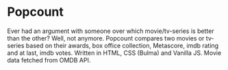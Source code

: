 # Popcount
Ever had an argument with someone over which movie/tv-series is better than the other? Well, not anymore. Popcount compares two movies or tv-series based on their awards, box office collection, Metascore, imdb rating and at last, imdb votes. Written in HTML, CSS (Bulma) and Vanilla JS. Movie data fetched from OMDB API.
